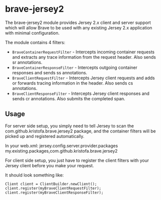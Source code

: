 # brave-jersey2 #

The brave-jersey2 module provides Jersey 2.x client and server support which will allow Brave to be used with any
existing Jersey 2.x application with minimal configuration.

The module contains 4 filters:

*   `BraveContainerRequestFilter`  - Intercepts incoming container requests and extracts any trace information from
the request header. Also sends sr annotations.
*   `BraveContainerResponseFilter` - Intercepts outgoing container responses and sends ss annotations.
*   `BraveClientRequestFilter` - Intercepts Jersey client requests and adds or forwards tracing information in the header.
Also sends cs annotations.
*   `BraveClientResponseFilter` - Intercepts Jersey client responses and sends cr annotations. Also submits the completed span.

## Usage ##

For server side setup, you simply need to tell Jersey to scan the com.github.kristofa.brave.jersey2 package, and
the container filters will be picked up and registered automatically.

In your web.xml:
    <init-param>
        <param-name>jersey.config.server.provider.packages</param-name>
        <param-value>
            my.existing.packages,com.github.kristofa.brave.jersey2
        </param-value>
    </init-param>

For client side setup, you just have to register the client filters with your Jersey client before you make your request.

It should look something like:

    Client client = ClientBuilder.newClient();
    client.register(myBraveClientRequestFilter);
    client.register(myBraveClientResponseFilter);



